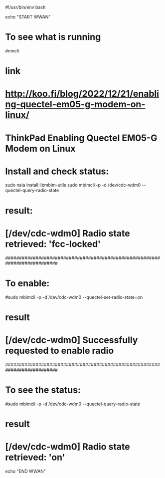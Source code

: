 #!/usr/bin/env bash

echo "START WWAN"

# To see what is running
#nmcli

# link
# http://koo.fi/blog/2022/12/21/enabling-quectel-em05-g-modem-on-linux/

#  ThinkPad Enabling Quectel EM05-G Modem on Linux
#  Install and check status:
sudo nala install libmbim-utils
sudo mbimcli -p -d /dev/cdc-wdm0 --quectel-query-radio-state

# result:
# [/dev/cdc-wdm0] Radio state retrieved: 'fcc-locked'

###########################################################################

# To enable:
#sudo mbimcli -p -d /dev/cdc-wdm0 --quectel-set-radio-state=on

# result
# [/dev/cdc-wdm0] Successfully requested to enable radio

###########################################################################

# To see the status:
#sudo mbimcli -p -d /dev/cdc-wdm0 --quectel-query-radio-state

# result
# [/dev/cdc-wdm0] Radio state retrieved: 'on'

echo "END WWAN"
